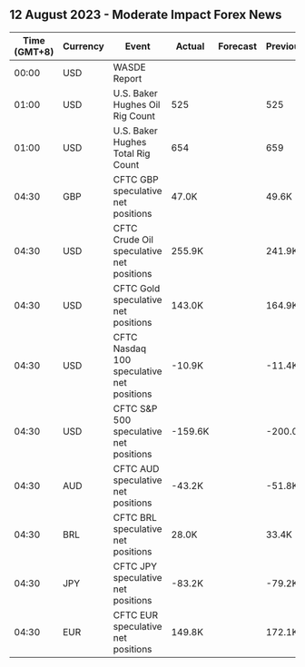 ## 12 August 2023 - Moderate Impact Forex News

| Time (GMT+8) | Currency | Event | Actual | Forecast | Previous |
|------|----------|-------|--------|----------|----------|
| 00:00 | USD | WASDE Report |  |  |  |
| 01:00 | USD | U.S. Baker Hughes Oil Rig Count | 525 |  | 525 |
| 01:00 | USD | U.S. Baker Hughes Total Rig Count | 654 |  | 659 |
| 04:30 | GBP | CFTC GBP speculative net positions | 47.0K |  | 49.6K |
| 04:30 | USD | CFTC Crude Oil speculative net positions | 255.9K |  | 241.9K |
| 04:30 | USD | CFTC Gold speculative net positions | 143.0K |  | 164.9K |
| 04:30 | USD | CFTC Nasdaq 100 speculative net positions | -10.9K |  | -11.4K |
| 04:30 | USD | CFTC S&P 500 speculative net positions | -159.6K |  | -200.0K |
| 04:30 | AUD | CFTC AUD speculative net positions | -43.2K |  | -51.8K |
| 04:30 | BRL | CFTC BRL speculative net positions | 28.0K |  | 33.4K |
| 04:30 | JPY | CFTC JPY speculative net positions | -83.2K |  | -79.2K |
| 04:30 | EUR | CFTC EUR speculative net positions | 149.8K |  | 172.1K |
